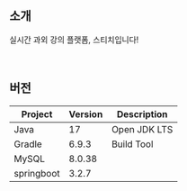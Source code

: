 

## 소개

실시간 과외 강의 플랫폼, 스티치입니다!

<br/>

## 버전

| Project | Version | Description  |
| ------- |---------|--------------|
| Java    | 17  | Open JDK LTS |
| Gradle  | 6.9.3   | Build Tool   |
| MySQL   | 8.0.38  |              |
| springboot  | 3.2.7 |              |

